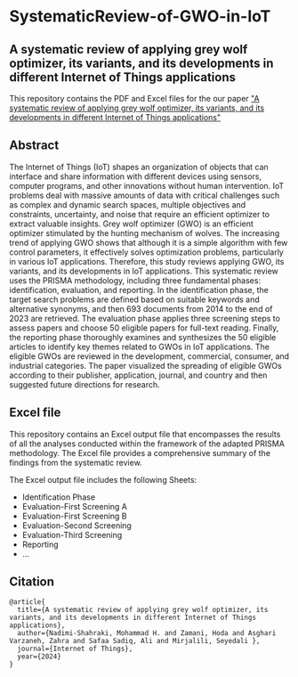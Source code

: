 # SystematicReview-of-GWO-in-IoT
## A systematic review of applying grey wolf optimizer, its variants, and its developments in different Internet of Things applications
This repository contains the PDF and Excel files for the our paper ["A systematic review of applying grey wolf optimizer, its variants,
and its developments in different Internet of Things applications"](https://www.sciencedirect.com/science/article/abs/pii/S2542660524000775)

## Abstract
The Internet of Things (IoT) shapes an organization of objects that can interface and share information
with different devices using sensors, computer programs, and other innovations
without human intervention. IoT problems deal with massive amounts of data with critical
challenges such as complex and dynamic search spaces, multiple objectives and constraints,
uncertainty, and noise that require an efficient optimizer to extract valuable insights. Grey wolf
optimizer (GWO) is an efficient optimizer stimulated by the hunting mechanism of wolves. The
increasing trend of applying GWO shows that although it is a simple algorithm with few control
parameters, it effectively solves optimization problems, particularly in various IoT applications.
Therefore, this study reviews applying GWO, its variants, and its developments in IoT applications.
This systematic review uses the PRISMA methodology, including three fundamental phases:
identification, evaluation, and reporting. In the identification phase, the target search problems
are defined based on suitable keywords and alternative synonyms, and then 693 documents from
2014 to the end of 2023 are retrieved. The evaluation phase applies three screening steps to assess
papers and choose 50 eligible papers for full-text reading. Finally, the reporting phase thoroughly
examines and synthesizes the 50 eligible articles to identify key themes related to GWOs in IoT
applications. The eligible GWOs are reviewed in the development, commercial, consumer, and
industrial categories. The paper visualized the spreading of eligible GWOs according to their
publisher, application, journal, and country and then suggested future directions for research.

## Excel file
This repository contains an Excel output file that encompasses the results of all the analyses conducted within the framework of the adapted PRISMA methodology. The Excel file provides a comprehensive summary of the findings from the systematic review.

The Excel output file includes the following Sheets:
- Identification Phase
- Evaluation-First Screening A 
- Evaluation-First Screening B
- Evaluation-Second Screening
- Evaluation-Third Screening
- Reporting
- ...
## Citation
```
@article{
  title={A systematic review of applying grey wolf optimizer, its variants, and its developments in different Internet of Things applications},
  author={Nadimi‑Shahraki, Mohammad H. and Zamani, Hoda and Asghari Varzaneh, Zahra and Safaa Sadiq, Ali and Mirjalili, Seyedali },
  journal={Internet of Things},
  year={2024}
}
```
